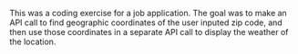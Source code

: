 This was a coding exercise for a job application.  The goal was to make an API call to find geographic coordinates of the user inputed zip code, and then use those coordinates in a separate API call to display the weather of the location.

